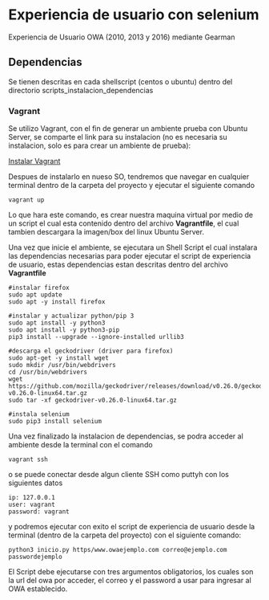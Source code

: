 # Experiencia de usuario con selenium
Experiencia de Usuario OWA (2010, 2013 y 2016) mediante Gearman

## Dependencias 
Se tienen descritas en cada shellscript (centos o ubuntu) dentro del directorio scripts_instalacion_dependencias

### Vagrant
Se utilizo Vagrant, con el fin de generar un ambiente prueba con Ubuntu Server, se comparte el link para su instalacion (no es necesaria su instalacion, solo es para crear un ambiente de prueba):

[Instalar Vagrant](https://www.vagrantup.com/downloads.html "Vagrant's Download page")

Despues de instalarlo en nueso SO, tendremos que navegar en cualquier terminal dentro de la carpeta del proyecto y ejecutar el siguiente comando

```
vagrant up
```

Lo que hara este comando, es crear nuestra maquina virtual por medio de un script el cual esta contenido dentro del archivo **Vagrantfile**, el cual tambien descargara la imagen/box del linux Ubuntu Server.

Una vez que inicie el ambiente, se ejecutara un Shell Script el cual instalara las dependencias necesarias para poder ejecutar el script de experiencia de usuario, estas dependencias estan descritas dentro del archivo **Vagrantfile**

```
#instalar firefox
sudo apt update
sudo apt -y install firefox

#instalar y actualizar python/pip 3
sudo apt install -y python3
sudo apt install -y python3-pip
pip3 install --upgrade --ignore-installed urllib3

#descarga el geckodriver (driver para firefox)
sudo apt-get -y install wget
sudo mkdir /usr/bin/webdrivers
cd /usr/bin/webdrivers
wget https://github.com/mozilla/geckodriver/releases/download/v0.26.0/geckodriver-v0.26.0-linux64.tar.gz
sudo tar -xf geckodriver-v0.26.0-linux64.tar.gz

#instala selenium 
sudo pip3 install selenium

```
Una vez finalizado la instalacion de dependencias, se podra acceder al ambiente desde la terminal con el comando 
```
vagrant ssh
```
o se puede conectar desde algun cliente SSH como puttyh con los siguientes datos
```
ip: 127.0.0.1
user: vagrant
password: vagrant
```

y podremos ejecutar con exito el script de experiencia de usuario desde la terminal (dentro de la carpeta del proyecto) con el siguiente comando:

```
python3 inicio.py https/www.owaejemplo.com correo@ejemplo.com passwordejemplo
```

El Script debe ejecutarse con tres argumentos obligatorios, los cuales son la url del owa por acceder, el correo y el password a usar para ingresar al OWA establecido. 

